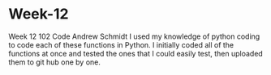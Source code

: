 # Week-12
Week 12 102 Code
Andrew Schmidt
I used my knowledge of python coding to code each of these functions in Python. I initially coded all of the functions at once and tested the ones that I could easily test, then uploaded them to git hub one by one.

